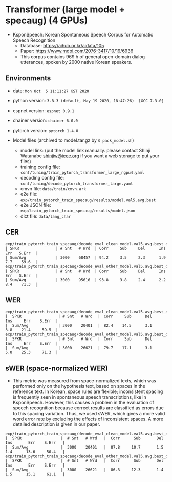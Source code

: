 # Transformer (large model + specaug) (4 GPUs)
- KsponSpeech: Korean Spontaneous Speech Corpus for Automatic Speech Recognition
    - Database: https://aihub.or.kr/aidata/105
    - Paper: https://www.mdpi.com/2076-3417/10/19/6936
    - This corpus contains 969 h of general open-domain dialog utterances, spoken by 2000 native Korean speakers.

## Environments
- date: `Mon Oct  5 11:11:27 KST 2020`
- python version: `3.8.3 (default, May 19 2020, 18:47:26)  [GCC 7.3.0]`
- espnet version: `espnet 0.9.1`
- chainer version: `chainer 6.0.0`
- pytorch version: `pytorch 1.4.0`

- Model files (archived to model.tar.gz by `$ pack_model.sh`)
    - model link: (put the model link manually. please contact Shinji Watanabe <shinjiw@ieee.org> if you want a web storage to put your files)
    - training config file: `conf/tuning/train_pytorch_transformer_large_ngpu4.yaml`
    - decoding config file: `conf/tuning/decode_pytorch_transformer_large.yaml`
    - cmvn file: `data/train/cmvn.ark`
    - e2e file: `exp/train_pytorch_train_specaug/results/model.val5.avg.best`
    - e2e JSON file: `exp/train_pytorch_train_specaug/results/model.json`
    - dict file: `data/lang_char`

## CER
```
exp/train_pytorch_train_specaug/decode_eval_clean_model.val5.avg.best_decode_lm/result.txt
| SPKR                | # Snt   # Wrd  | Corr     Sub     Del      Ins     Err   S.Err  |
| Sum/Avg             | 3000    68457  | 94.2     3.5     2.3      1.9     7.7    59.6  |
exp/train_pytorch_train_specaug/decode_eval_other_model.val5.avg.best_decode_lm/result.txt
| SPKR                | # Snt   # Wrd  | Corr     Sub     Del      Ins     Err   S.Err  |
| Sum/Avg             | 3000    95616  | 93.8     3.8     2.4      2.2     8.4    71.3  |
```
## WER
```
exp/train_pytorch_train_specaug/decode_eval_clean_model.val5.avg.best_decode_lm/result.wrd.txt
|  SPKR                | # Snt   # Wrd  |  Corr     Sub      Del      Ins     Err    S.Err  |
|  Sum/Avg             | 3000    20401  |  82.4    14.5      3.1      3.8    21.4     59.5  |
exp/train_pytorch_train_specaug/decode_eval_other_model.val5.avg.best_decode_lm/result.wrd.txt
|  SPKR                | # Snt   # Wrd  |  Corr     Sub      Del      Ins     Err    S.Err  |
|  Sum/Avg             | 3000    26621  |  79.7    17.1      3.1      5.0    25.3     71.3  |
```
## sWER (space-normalized WER)
- This metric was measured from space-normalized texts, which was performed only on the hypothesis text, based on spaces in the reference text. In Korean, space rules are flexible; inconsistent spacing is frequently seen in spontaneous speech transcriptions, like in KsponSpeech. However, this causes a problem in the evaluation of speech recognition because correct results are classified as errors due to this spacing variation. Thus, we used sWER, which gives a more valid word error rate by excluding the effects of inconsistent spaces. A more detailed description is given in our paper.
```
exp/train_pytorch_train_specaug/decode_eval_clean_model.val5.avg.best_decode_lm/result.wrd.sp_norm.txt
|  SPKR                 |  # Snt   # Wrd   |  Corr      Sub       Del      Ins       Err    S.Err   |
|  Sum/Avg              |  3000    20401   |  87.8     10.7       1.5      1.4      13.6     50.4   |
exp/train_pytorch_train_specaug/decode_eval_other_model.val5.avg.best_decode_lm/result.wrd.sp_norm.txt
|  SPKR                 |  # Snt   # Wrd   |  Corr      Sub       Del      Ins       Err    S.Err   |
|  Sum/Avg              |  3000    26621   |  86.3     12.3       1.4      1.5      15.1     61.1   |
```

